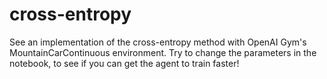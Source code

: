 # cross-entropy

See an implementation of the cross-entropy method with OpenAI Gym's MountainCarContinuous environment.
Try to change the parameters in the notebook, to see if you can get the agent to train faster!
